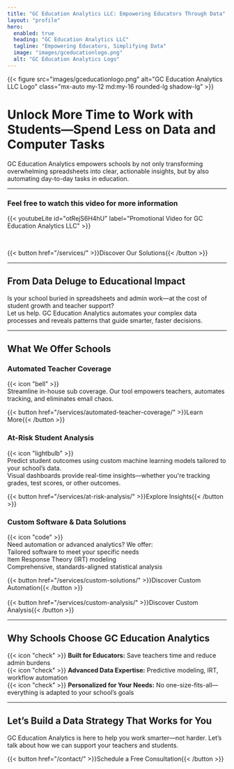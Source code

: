 ```yaml
---
title: "GC Education Analytics LLC: Empowering Educators Through Data"
layout: "profile"
hero:
  enabled: true
  heading: "GC Education Analytics LLC"
  tagline: "Empowering Educators, Simplifying Data"
  image: "images/gceducationlogo.png"
  alt: "GC Education Analytics Logo"
---
```


<div id="homepage-logo-container" class="text-center">
  {{< figure
    src="images/gceducationlogo.png"
    alt="GC Education Analytics LLC Logo"
    class="mx-auto my-12 md:my-16 rounded-lg shadow-lg"
  >}}
</div>

# Unlock More Time to Work with Students—Spend Less on Data and Computer Tasks

GC Education Analytics empowers schools by not only transforming overwhelming spreadsheets into clear, actionable insights, but by also automating day-to-day tasks in education.

---

### Feel free to watch this video for more information

{{< youtubeLite id="otRejS6H4hU" label="Promotional Video for GC Education Analytics LLC" >}}



<br>

{{< button href="/services/" >}}Discover Our Solutions{{< /button >}}

---

## From Data Deluge to Educational Impact

Is your school buried in spreadsheets and admin work—at the cost of student growth and teacher support?  
Let us help. GC Education Analytics automates your complex data processes and reveals patterns that guide smarter, faster decisions.

---

## What We Offer Schools

### Automated Teacher Coverage  
<span class="text-primary-400">{{< icon "bell" >}}</span>  
Streamline in-house sub coverage. Our tool empowers teachers, automates tracking, and eliminates email chaos.  

{{< button href="/services/automated-teacher-coverage/" >}}Learn More{{< /button >}}

### At-Risk Student Analysis  
<span class="text-primary-400">{{< icon "lightbulb" >}}</span>  
Predict student outcomes using custom machine learning models tailored to your school’s data.  
Visual dashboards provide real-time insights—whether you're tracking grades, test scores, or other outcomes.  

{{< button href="/services/at-risk-analysis/" >}}Explore Insights{{< /button >}}

### Custom Software & Data Solutions  
<span class="text-primary-400">{{< icon "code" >}}</span>  
Need automation or advanced analytics? We offer:  
Tailored software to meet your specific needs  
Item Response Theory (IRT) modeling  
Comprehensive, standards-aligned statistical analysis  

{{< button href="/services/custom-solutions/" >}}Discover Custom Automation{{< /button >}} 
<br>
<br> 
{{< button href="/services/custom-analysis/" >}}Discover Custom Analysis{{< /button >}}

---

## Why Schools Choose GC Education Analytics

{{< icon "check" >}} **Built for Educators:** Save teachers time and reduce admin burdens  
{{< icon "check" >}} **Advanced Data Expertise:** Predictive modeling, IRT, workflow automation  
{{< icon "check" >}} **Personalized for Your Needs:** No one-size-fits-all—everything is adapted to your school’s goals  

---

## Let’s Build a Data Strategy That Works for You

GC Education Analytics is here to help you work smarter—not harder. Let’s talk about how we can support your teachers and students.

{{< button href="/contact/" >}}Schedule a Free Consultation{{< /button >}}

